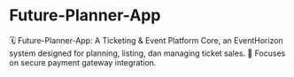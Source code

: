 # Future-Planner-App
🗓️ Future-Planner-App: A Ticketing &amp; Event Platform Core, an EventHorizon system designed for planning, listing, dan managing ticket sales. 🎫 Focuses on secure payment gateway integration.
